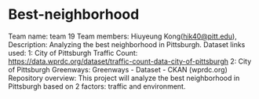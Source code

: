 # Best-neighborhood
Team name: team 19
Team members: Hiuyeung Kong(hik40@pitt.edu), 
Description: Analyzing the best neighborhood in Pittsburgh.
Dataset links used: 1: City of Pittsburgh Traffic Count: https://data.wprdc.org/dataset/traffic-count-data-city-of-pittsburgh
2: City of Pittsburgh Greenways: Greenways - Dataset - CKAN (wprdc.org)
Repository overview: This project will analyze the best neighborhood in Pittsburgh based on 2 factors: traffic and environment.
